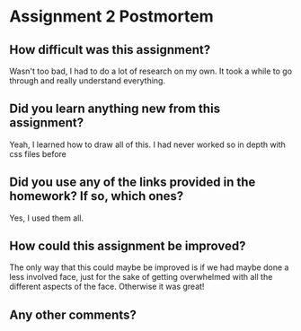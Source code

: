 # Assignment 2 Postmortem

## How difficult was this assignment?
Wasn't too bad, I had to do a lot of research on my own. It took a while to go through and really understand everything.


## Did you learn anything new from this assignment?
Yeah, I learned how to draw all of this. I had never worked so in depth with css files before


## Did you use any of the links provided in the homework? If so, which ones?
Yes, I used them all.



## How could this assignment be improved? 
The only way that this could maybe be improved is if we had maybe done a less involved face, just for the sake of getting overwhelmed with all the different aspects of the face. Otherwise it was great!



## Any other comments?
